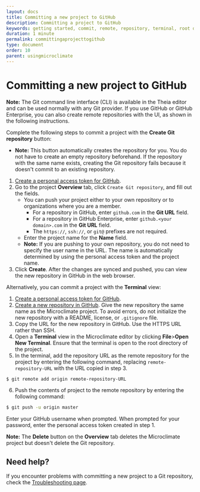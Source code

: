 ```yaml
---
layout: docs
title: Committing a new project to GitHub
description: Committing a project to GitHub
keywords: getting started, commit, remote, repository, terminal, root directory, new project, git remote, git push
duration: 1 minute
permalink: committingaprojecttogithub
type: document
order: 10
parent: usingmicroclimate
---
```


# Committing a new project to GitHub

**Note:** The Git command line interface (CLI) is available in the Theia editor and can be used normally with any Git provider. If you use GitHub or GitHub Enterprise, you can also create remote repositories with the UI, as shown in the following instructions. 

Complete the following steps to commit a project with the **Create Git repository** button:
- **Note:** This button automatically creates the repository for you. You do not have to create an empty repository beforehand. If the repository with the same name exists, creating the Git repository fails because it doesn't commit to an existing repository.

1. [Create a personal access token for GitHub](https://help.github.com/articles/creating-a-personal-access-token-for-the-command-line/).
2. Go to the project **Overview** tab, click `Create Git repository`, and fill out the fields.
    - You can push your project either to your own repository or to organizations where you are a member.
      - For a repository in GitHub, enter `github.com` in the **Git URL** field.
      - For a repository in GitHub Enterprise, enter `github.<your domain>.com` in the **Git URL** field.
      - The `https://`, `ssh://`, or `git@` prefixes are not required.
    - Enter the project name for the **Name** field.
    - **Note:** If you are pushing to your own repository, you do not need to specify the user name in the URL. The name is automatically determined by using the personal access token and the project name.
3. Click **Create**. After the changes are synced and pushed, you can view the new repository in GitHub in the web browser.

Alternatively, you can commit a project with the **Terminal** view:

1. [Create a personal access token for GitHub](https://help.github.com/articles/creating-a-personal-access-token-for-the-command-line/).
2. [Create a new repository in GitHub](https://help.github.com/articles/creating-a-new-repository/). Give the new repository the same name as the Microclimate project. To avoid errors, do not initialize the new repository with a README, license, or `.gitignore` file.
3. Copy the URL for the new repository in GitHub. Use the HTTPS URL rather than SSH.
4. Open a **Terminal** view in the Microclimate editor by clicking **File**>**Open New Terminal**. Ensure that the terminal is open to the root directory of the project.
5. In the terminal, add the repository URL as the remote repository for the project by entering the following command, replacing `remote-repository-URL` with the URL copied in step 3.
```bash
$ git remote add origin remote-repository-URL
```
6. Push the contents of project to the remote repository by entering the following command:
```bash
$ git push -u origin master
```
Enter your GitHub username when prompted. When prompted for your password, enter the personal access token created in step 1.

**Note:** The **Delete** button on the **Overview** tab deletes the Microclimate project but doesn't delete the Git repository.

## Need help?
If you encounter problems with committing a new project to a Git repository, check the [Troubleshooting page](troubleshooting#committing-a-new-project-to-github).
